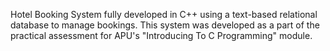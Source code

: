Hotel Booking System fully developed in C++ using a text-based relational database to manage bookings.
This system was developed as a part of the practical assessment for APU's "Introducing To C Programming" module.
